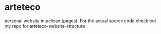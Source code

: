 # arteteco
personal website in pelican (pages). For the actual source code check out my repo for arteteco-website-structure
